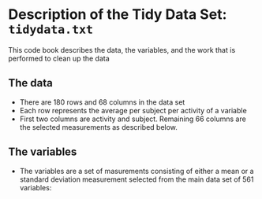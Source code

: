 # Description of the Tidy Data Set: ```tidydata.txt```
This code book describes the data, the variables, and the work that is performed to clean up the data

## The data
* There are 180 rows and 68 columns in the data set
* Each row represents the average per subject per activity of a variable
* First two columns are activity and subject. Remaining 66 columns are the selected measurements as described below.

## The variables
* The variables are a set of masurements consisting of either a mean or a standard deviation measurement selected from the main data set of 561 variables:

